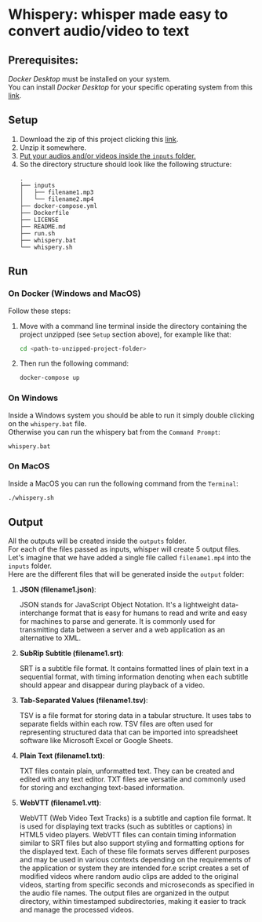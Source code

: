 # Whispery: whisper made easy to convert audio/video to text


## Prerequisites:

*Docker Desktop* must be installed on your system.<br>
You can install *Docker Desktop* for your specific operating system from this [link](https://www.docker.com/products/docker-desktop/).

## Setup
1. Download the zip of this project clicking this [link](https://github.com/danielemaddaluno/whispery/archive/refs/heads/main.zip).
2. Unzip it somewhere.
3. <ins>Put your audios and/or videos inside the `inputs` folder.</ins>
4. So the directory structure should look like the following structure:
   ```
   .
   ├── inputs
   │   ├── filename1.mp3
   │   └── filename2.mp4
   ├── docker-compose.yml
   ├── Dockerfile
   ├── LICENSE
   ├── README.md
   ├── run.sh
   ├── whispery.bat
   └── whispery.sh
   ```


## Run

### On Docker (Windows and MacOS)
Follow these steps:
1. Move with a command line terminal inside the directory containing the project unzipped (see `Setup` section above),
   for example like that:
    ```bash
    cd <path-to-unzipped-project-folder>
    ```
2. Then run the following command:
    ```bash
    docker-compose up
    ```

### On Windows
Inside a Windows system you should be able to run it simply double clicking
on the `whispery.bat` file.<br>
Otherwise you can run the whispery bat from the `Command Prompt`:
```bash
whispery.bat
```

### On MacOS
Inside a MacOS you can run the following command from the `Terminal`:
```bash
./whispery.sh
```


## Output
All the outputs will be created inside the `outputs` folder.<br>
For each of the files passed as inputs, whisper will create 5 output files.<br>
Let's imagine that we have added a single file called `filename1.mp4` into the `inputs` folder.<br>
Here are the different files that will be generated inside the `output` folder:

1. **JSON (filename1.json)**:

   JSON stands for JavaScript Object Notation.
   It's a lightweight data-interchange format that is easy for humans to read and write and easy for machines to parse and generate.
   It is commonly used for transmitting data between a server and a web application as an alternative to XML.

2. **SubRip Subtitle (filename1.srt)**:

   SRT is a subtitle file format.
   It contains formatted lines of plain text in a sequential format, with timing information denoting when each subtitle should appear and disappear during playback of a video.

3. **Tab-Separated Values (filename1.tsv)**:

   TSV is a file format for storing data in a tabular structure.
   It uses tabs to separate fields within each row.
   TSV files are often used for representing structured data that can be imported into spreadsheet software like Microsoft Excel or Google Sheets.

4. **Plain Text (filename1.txt)**:

   TXT files contain plain, unformatted text.
   They can be created and edited with any text editor.
   TXT files are versatile and commonly used for storing and exchanging text-based information.

5. **WebVTT (filename1.vtt)**:

   WebVTT (Web Video Text Tracks) is a subtitle and caption file format.
   It is used for displaying text tracks (such as subtitles or captions) in HTML5 video players.
   WebVTT files can contain timing information similar to SRT files but also support styling and formatting options for the displayed text.
   Each of these file formats serves different purposes and may be used in various contexts depending on the requirements of the application or system they are intended for.e script creates a set of modified videos where random audio clips are added to the original videos, starting from specific seconds and microseconds as specified in the audio file names. The output files are organized in the output directory, within timestamped subdirectories, making it easier to track and manage the processed videos.

